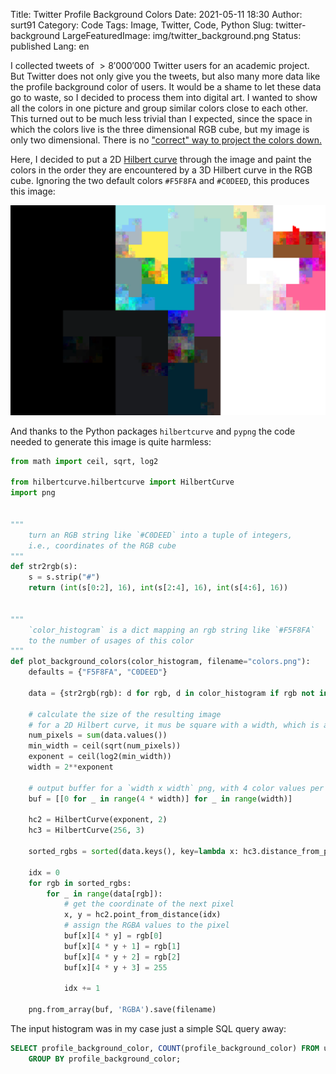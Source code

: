 Title: Twitter Profile Background Colors
Date: 2021-05-11 18:30
Author: surt91
Category: Code
Tags: Image, Twitter, Code, Python
Slug: twitter-background
LargeFeaturedImage: img/twitter_background.png
Status: published
Lang: en

I collected tweets of $>8'000'000$ Twitter users for an academic project.
But Twitter does not only give you the tweets, but also many more data like
the profile background color of users. It would be a shame to let these data
go to waste, so I decided to process them into digital art. I wanted to show
all the colors in one picture and group similar colors close to each other.
This turned out to be much less trivial than I expected, since the space
in which the colors live is the three dimensional RGB cube, but my image is
only two dimensional. There is no ["correct" way to project the colors down.](https://codegolf.stackexchange.com/q/22144)

Here, I decided to put a 2D [Hilbert curve](https://en.wikipedia.org/wiki/Hilbert_curve)
through the image and paint the colors in the order they are encountered by
a 3D Hilbert curve in the RGB cube. Ignoring the two default colors
`#F5F8FA` and `#C0DEED`, this produces this image:

[![Twitter profile background colors](/img/twitter_background.png)](/img/twitter_background.png)

And thanks to the Python packages `hilbertcurve` and `pypng` the code needed
to generate this image is quite harmless:

```python
from math import ceil, sqrt, log2

from hilbertcurve.hilbertcurve import HilbertCurve
import png


"""
    turn an RGB string like `#C0DEED` into a tuple of integers,
    i.e., coordinates of the RGB cube
"""
def str2rgb(s):
    s = s.strip("#")
    return (int(s[0:2], 16), int(s[2:4], 16), int(s[4:6], 16))


"""
    `color_histogram` is a dict mapping an rgb string like `#F5F8FA`
    to the number of usages of this color
"""
def plot_background_colors(color_histogram, filename="colors.png"):
    defaults = {"F5F8FA", "C0DEED"}

    data = {str2rgb(rgb): d for rgb, d in color_histogram if rgb not in defaults}

    # calculate the size of the resulting image
    # for a 2D Hilbert curve, it mus be square with a width, which is a power of 2
    num_pixels = sum(data.values())
    min_width = ceil(sqrt(num_pixels))
    exponent = ceil(log2(min_width))
    width = 2**exponent

    # output buffer for a `width x width` png, with 4 color values per pixel
    buf = [[0 for _ in range(4 * width)] for _ in range(width)]

    hc2 = HilbertCurve(exponent, 2)
    hc3 = HilbertCurve(256, 3)

    sorted_rgbs = sorted(data.keys(), key=lambda x: hc3.distance_from_point(x))

    idx = 0
    for rgb in sorted_rgbs:
        for _ in range(data[rgb]):
            # get the coordinate of the next pixel
            x, y = hc2.point_from_distance(idx)
            # assign the RGBA values to the pixel
            buf[x][4 * y] = rgb[0]
            buf[x][4 * y + 1] = rgb[1]
            buf[x][4 * y + 2] = rgb[2]
            buf[x][4 * y + 3] = 255

            idx += 1

    png.from_array(buf, 'RGBA').save(filename)
```

The input histogram was in my case just a simple SQL query away:

```SQL
SELECT profile_background_color, COUNT(profile_background_color) FROM users
    GROUP BY profile_background_color;
```
